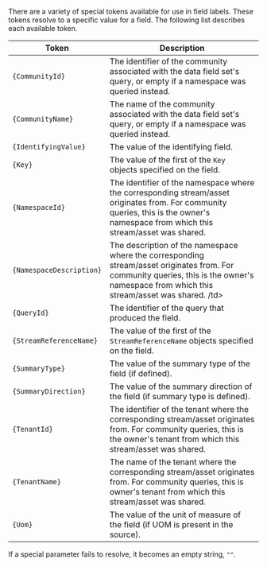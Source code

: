 There are a variety of special tokens available for use in field labels. These tokens resolve to a specific value for a field. The following list describes each available token.

<table>
	<thead>
	<tr>
		<th>Token</th>
		<th>Description</th>
	</tr>
	</thead>
	<tbody>
	<tr>
		<td><code>{CommunityId}</code></td>
		<td>The identifier of the community associated with the data field set's query, or empty if a namespace was queried instead.</td>
	</tr>
	<tr>
		<td><code>{CommunityName}</code></td>
		<td>The name of the community associated with the data field set's query, or empty if a namespace was queried instead.</td>
	</tr>
	<tr>
		<td><code>{IdentifyingValue}</code></td>
		<td>The value of the identifying field.</td>
	</tr>
	<tr>
		<td><code>{Key}</code></td>
		<td>The value of the first of the <code>Key</code> objects specified on the field.</td>
	</tr>
	<tr>
		<td><code>{NamespaceId}</code></td>
		<td>The identifier of the namespace where the corresponding stream/asset originates from. For community queries, this is the owner's namespace from which this stream/asset was shared.</td>
	</tr>
	<tr>
		<td><code>{NamespaceDescription}</code></td>
		<td>The description of the namespace where the corresponding stream/asset originates from. For community queries, this is the owner's namespace from which this stream/asset was shared. /td>
	</tr>
	<tr>
		<td><code>{QueryId}</code></td>
		<td>The identifier of the query that produced the field.</td>
	</tr>
	<tr>
		<td><code>{StreamReferenceName}</code></td>
		<td>The value of the first of the <code>StreamReferenceName</code> objects specified on the field.</td>
	</tr>
	<tr>
		<td><code>{SummaryType}</code></td>
		<td>The value of the summary type of the field (if defined).</td>
	</tr>
	<tr>
		<td><code>{SummaryDirection}</code></td>
		<td>The value of the summary direction of the field (if summary type is defined).</td>
	</tr>
	<tr>
		<td><code>{TenantId}</code></td>
		<td>The identifier of the tenant where the corresponding stream/asset originates from. For community queries, this is the owner's tenant from which this stream/asset was shared.</td>
	</tr>
	<tr>
		<td><code>{TenantName}</code></td>
		<td>The name of the tenant where the corresponding stream/asset originates from. For community queries, this is owner's tenant from which this stream/asset was shared.</td>
	</tr>
	<tr>
		<td><code>{Uom}</code></td>
		<td>The value of the unit of measure of the field (if UOM is present in the source).</td>
	</tr>
	<tbody>
</table>

If a special parameter fails to resolve, it becomes an empty string, `""`.